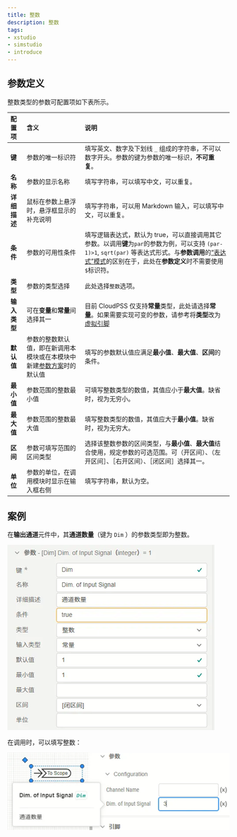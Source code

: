 ```yaml
---
title: 整数
description: 整数
tags:
- xstudio
- simstudio
- introduce
---
```


## 参数定义

整数类型的参数可配置项如下表所示。

| 配置项 | 含义 | 说明 |
| :--- | :--- | :--- | 
| **键** | 参数的唯一标识符 | 填写英文、数字及下划线 ```_``` 组成的字符串，不可以数字开头。参数的键为参数的唯一标识，**不可重复**。 | 
| **名称** | 参数的显示名称 | 填写字符串，可以填写中文，可以重复。 | 
| **详细描述** | 鼠标在参数上悬浮时，悬浮框显示的补充说明 | 填写字符串，可以用 Markdown 输入，可以填写中文，可以重复。 |
| **条件** | 参数的可用性条件 | 填写逻辑表达式，默认为 true，可以直接调用其它参数。以调用**键**为```par```的参数为例，可以支持 ``` (par-1)>1 ```, ```sqrt(par)``` 等表达式形式。与**参数调用**的[“表达式”模式](../../../10-params-variables-pins/index.md#表达式模式)的区别在于，此处在**参数定义**时不需要使用```$```标识符。 |
| **类型** | 参数的类型选择 | 此处选择```整数```选项。 |
| **输入类型** | 可在**变量**和**常量**间选择其一 | 目前 CloudPSS 仅支持**常量**类型，此处请选择**常量**。如果需要实现可变的参数，请参考将**类型**改为[虚拟引脚](../90-virtual-pin/index.md) |
| **默认值** | 参数的整数默认值，即在新调用本模块或在本模块中新建[参数方案](../../../30-param-config/index.md)时的默认值 | 填写的参数默认值应满足**最小值**、**最大值**、**区间**的条件。 |
| **最小值** | 参数范围的整数最小值 | 可填写整数类型的数值，其值应小于**最大值**。缺省时，视为无穷小。 |
| **最大值** | 参数范围的整数最大值 | 填写整数类型的数值，其值应大于**最小值**。缺省时，视为无穷大。 |
| **区间** | 参数可填写范围的区间类型 | 选择该整数参数的区间类型，与**最小值**、**最大值**结合使用，规定参数的可选范围。可（开区间）、（左开区间］、［右开区间）、［闭区间］选择其一。 |
| **单位** | 参数的单位，在调用模块时显示在输入框右侧 | 填写字符串，默认为空。 |

## 案例

在**输出通道**元件中，其**通道数量**（键为 ```Dim``` ）的参数类型即为整数。

![输出通道整数参数定义](image.png)

在调用时，可以填写整数：

![模块调用时的整数参数](image-1.png)





